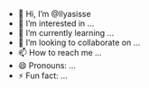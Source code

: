 - 👋 Hi, I’m @Ilyasisse
- 👀 I’m interested in ...
- 🌱 I’m currently learning ...
- 💞️ I’m looking to collaborate on ...
- 📫 How to reach me ...
- 😄 Pronouns: ...
- ⚡ Fun fact: ...

<!---
Ilyasisse/Ilyasisse is a ✨ special ✨ repository because its `README.md` (this file) appears on your GitHub profile.
You can click the Preview link to take a look at your changes.
--->
